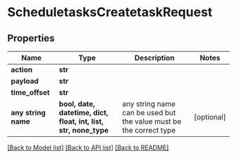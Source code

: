 # ScheduletasksCreatetaskRequest


## Properties
Name | Type | Description | Notes
------------ | ------------- | ------------- | -------------
**action** | **str** |  | 
**payload** | **str** |  | 
**time_offset** | **str** |  | 
**any string name** | **bool, date, datetime, dict, float, int, list, str, none_type** | any string name can be used but the value must be the correct type | [optional]

[[Back to Model list]](../README.md#documentation-for-models) [[Back to API list]](../README.md#documentation-for-api-endpoints) [[Back to README]](../README.md)


